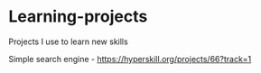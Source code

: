 # Learning-projects
Projects I use to learn new skills

Simple search engine - https://hyperskill.org/projects/66?track=1
